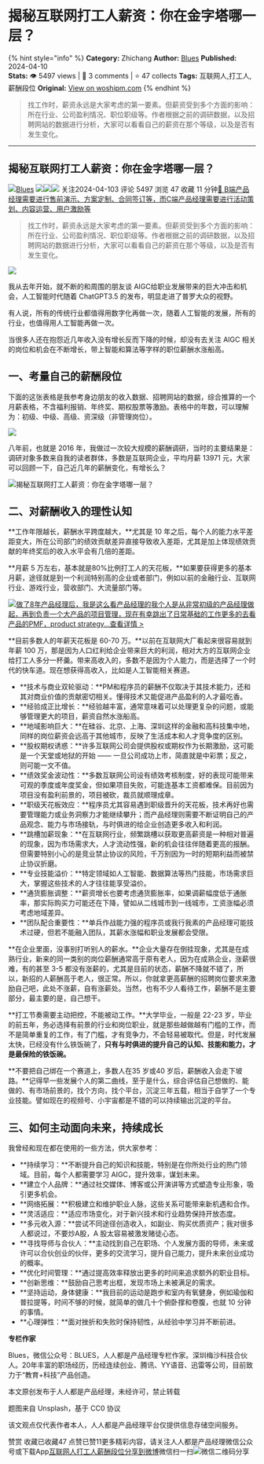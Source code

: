 # 揭秘互联网打工人薪资：你在金字塔哪一层？
{% hint style="info" %}
**Category:** Zhichang
**Author:** [Blues](https://www.woshipm.com/u/44566)
**Published:** 2024-04-10  
**Stats:** 👁️ 5497 views | 💬 3 comments | ⭐ 47 collects
**Tags:** 互联网人,打工人,薪酬段位
**Original:** [View on woshipm.com](https://www.woshipm.com/zhichang/6029737.html)
{% endhint %}
> 找工作时，薪资永远是大家考虑的第一要素。但薪资受到多个方面的影响：所在行业、公司盈利情况、职位职级等。作者根据之前的调研数据，以及招聘网站的数据进行分析，大家可以看看自己的薪资在那个等级，以及是否有发生变化。

---

## 揭秘互联网打工人薪资：你在金字塔哪一层？

[![](https://image.woshipm.com/wp-files/2015/07/IMG_0728.jpg!/both/72x72)](https://www.woshipm.com/u/44566)[Blues](https://www.woshipm.com/u/44566) ![](https://static.woshipm.com/tag/1121_1@2x.png)![](https://static.woshipm.com/tag/1301_1@2x.png)![](https://static.woshipm.com/tag/1401_1@2x.png) 关注2024-04-103 评论 5497 浏览 47 收藏 11 分钟[🔗 B端产品经理需要进行售前演示、方案定制、合同签订等，而C端产品经理需要进行活动策划、内容运营、用户激励等](https://ke.qidianla.com/courses/bcpm)

> 找工作时，薪资永远是大家考虑的第一要素。但薪资受到多个方面的影响：所在行业、公司盈利情况、职位职级等。作者根据之前的调研数据，以及招聘网站的数据进行分析，大家可以看看自己的薪资在那个等级，以及是否有发生变化。

![](https://image.woshipm.com/2023/04/13/4e4437c8-d9ea-11ed-a6e8-00163e0b5ff3.jpg)

我从去年开始，就不断的和周围的朋友谈 AIGC给职业发展带来的巨大冲击和机会，人工智能时代随着 ChatGPT3.5 的发布，明显走进了普罗大众的视野。

有人说，所有的传统行业都值得用数字化再做一次，随着人工智能的发展，所有的行业，也值得用人工智能再做一次。

当很多人还在抱怨近几年收入没有增长反而下降的时候，却没有去关注 AIGC 相关的岗位和机会在不断增长，带上智能和算法等字样的职位薪酬水涨船高。

## 一、考量自己的薪酬段位

下面的这张表格是我参考身边朋友的收入数据、招聘网站的数据，综合推算的一个月薪表格，不含福利报销、年终奖、期权股票等激励。表格中的年数，可以理解为：初级、中级、高级、资深级（非管理岗位）。

![](https://image.woshipm.com/wp-files/2024/04/bZMIxNddU2EIX9WvmW1J.png)

八年前，也就是 2016 年，我做过一次较大规模的薪酬调研，当时的主要结果是：调研对象多数来自我的读者群体，多数是互联网企业，平均月薪 13971 元，大家可以回顾一下，自己近几年的薪酬变化，有增长么？

![揭秘互联网打工人薪资：你在金字塔哪一层？](https://image.woshipm.com/wp-files/2024/04/JcHTF6vWSGpVjSUhO5qx.png)

## 二、对薪酬收入的理性认知

**工作年限越长，薪酬水平跨度越大，**尤其是 10 年之后，每个人的能力水平差距变大，所在公司部门的绩效贡献差异直接导致收入差距，尤其是加上体现绩效贡献的年终奖后的收入水平会有几倍的差距。

**月薪 5 万左右，基本就是80%比例打工人的天花板，**如果要获得更多的基本月薪，途径就是到一个利润特别高的企业或者部门，例如以前的金融行业、互联网行业、游戏行业，营收部门、大流量部门等。

[![](https://image.woshipm.com/2023/08/02/bf59b8ba-30e4-11ee-88e7-00163e0b5ff3.png)做了8年产品经理后，我是这么看产品经理的我个人是从非常初级的产品经理做起，再到负责一个大产品的项目管理，现在有幸跳出了日常基础的工作更多的去看产品的PMF，product strategy...查看详情 >](https://ke.qidianla.com/courses/bcpm)

**目前多数人的年薪天花板是 60-70 万。**以前在互联网大厂看起来很容易就到年薪 100 万，那是因为人口红利给企业带来巨大的利润，相对大方的互联网企业给打工人多分一杯羹。带来高收入的，多数不是因为个人能力，而是选择了一个时代的快车道。现在想获得高收入，比如是人工智能相关赛道。

*   **技术与商业双轮驱动：**PM和程序员的薪酬不仅取决于其技术能力，还和其对商业价值的贡献密切相关。懂得技术又能促进产品盈利的人才最吃香。
*   **经验成正比增长：**经验越丰富，通常意味着可以处理更复杂的问题，或能够管理更大的项目，薪资自然水涨船高。
*   **地域影响巨大：**在硅谷、北京、上海、深圳这样的金融和高科技集中地，同样的岗位薪资会远高于其他城市，反映了生活成本和人才竞争度的区别。
*   **股权期权诱惑：**许多互联网公司会提供股权或期权作为长期激励，这可能是一个天堂或地狱的开始 —— 一旦公司成功上市，简直就是中彩票；反之，则可能一文不值。
*   **绩效奖金波动性：**多数互联网公司设有绩效考核制度，好的表现可能带来可观的季度或年度奖金，但如果项目失败，可能连基本工资都难保。目前因为项目没有盈利前景的，项目被砍，裁员就顺理成章。
*   **职级天花板效应：**程序员尤其容易遇到职级晋升的天花板，技术再好也需要管理能力或业务洞察力才能继续攀升；而产品经理则需要不断证明自己的产品观念、能力与市场接轨，与时俱进的给企业创造更多收入和利润。
*   **跳槽加薪现象：**在互联网行业，频繁跳槽以获取更高薪资是一种相对普遍的现象，因为市场需求大，人才流动性强，新的机会往往伴随着更高的报酬。但需要特别小心的是竞业禁止协议的风险，千万别因为一时的短期利益而被禁止协议折磨。
*   **专业技能溢价：**特定领域如人工智能、数据算法等热门技能，市场需求巨大，掌握这些技术的人才往往能享受溢价。
*   **通货膨胀调整：**薪资增长也要考虑通货膨胀率，如果调薪幅度低于通胀率，那实际购买力可能还在下降，譬如从二线城市到一线城市，工资涨幅必须考虑地域差异。
*   **团队配合重要性：**单兵作战能力强的程序员或我行我素的产品经理可能技术过硬，但若不能融入团队，其薪水涨幅和职业发展都会受限。

**在企业里面，没事别打听别人的薪水。**企业大量存在倒挂现象，尤其是在成熟行业，新来的同一类别的岗位薪酬通常高于原有老人，因为在成熟企业，涨薪很难，有的甚至 3-5 都没有涨薪的，尤其是目前的状态，薪酬不降就不错了，所以，新招的人薪酬高于老人，很正常。所以，你就拿更高薪酬的招聘岗位要求来激励自己吧，此处不涨薪，自有涨薪处。当然，也有不少人看待工作，薪酬不是主要部分，最主要的是，自己想干。

**打工节奏需要主动把控，不能被动工作。**大学毕业，一般是 22-23 岁，毕业的前五年，务必选择有前景的行业和岗位职业，就是那些越做越有门槛的工作，而不是简单重复的工作，有了门槛，才有竞争力，不会轻易被取代。但是，时代发展太快，已经没有什么铁饭碗了，**只有与时俱进的提升自己的认知、技能和能力，才是最保险的铁饭碗。**

**不要把自己绑在一个赛道上，多数人在35 岁或40 岁后，薪酬收入会走下坡路。**记得早一些发展个人的第二曲线，至于是什么，综合评估自己想做的、能做的、有市场前景的，找个方向，找个平台，沉淀三年五载，相当于自学了一个专业技能。譬如现在的视频号、小宇宙都是不错的可以持续输出沉淀的平台。

## 三、如何主动面向未来，持续成长

我曾经和现在都在使用的一些方法，供大家参考：

*   **持续学习：**不断提升自己的知识和技能，特别是在你所处行业的热门领域。目前，每个人都需要学习 AIGC，提升效率，谋划未来。
*   **建立个人品牌：**通过社交媒体、博客或公开演讲等方式塑造专业形象，吸引更多机会。
*   **网络拓展：**积极建立和维护职业人脉，这些关系可能带来新机遇和合作。
*   **灵活适应：**适应市场变化，对于新兴技术和行业趋势保持开放态度。
*   **多元收入源：**尝试不同途径创造收入，如副业、购买优质资产；我对很多人都说过，不要炒A股，A 股太容易被激发赌徒心态。
*   **寻找导师与合伙人：**主动找到自己在职场、个人发展方面的导师，未来或许可以合伙创业的伙伴，更多的交流学习，提升自己能力，提升未来创业成功的概率。
*   **优化时间管理：**通过提高效率释放出更多的时间来追求额外的职业目标。
*   **创新思维：**鼓励自己思考出框，发现市场上未被满足的需求。
*   **坚持运动，身体健康：**我目前的运动是跑步和室内有氧健身，例如瑜伽和普拉提等，时间不够的时候，就简单的做几十个俯卧撑和卷腹，也就 10 分钟的事情。
*   **心理弹性：**面对挫折和失败时保持韧性，从经验中学习并不断前进。

**专栏作家**

Blues，微信公众号：BLUES，人人都是产品经理专栏作家。深圳梅沙科技合伙人。20年丰富的职场经历，历经连续创业、腾讯、YY语音、迅雷等公司，目前致力于“教育+科技”产品创造。

本文原创发布于人人都是产品经理，未经许可，禁止转载

题图来自 Unsplash，基于 CC0 协议

该文观点仅代表作者本人，人人都是产品经理平台仅提供信息存储空间服务。

赞赏 收藏已收藏47 点赞已赞11更多精彩内容，请关注人人都是产品经理微信公众号或下载App[互联网人](https://www.woshipm.com/tag/%e4%ba%92%e8%81%94%e7%bd%91%e4%ba%ba)[打工人](https://www.woshipm.com/tag/%e6%89%93%e5%b7%a5%e4%ba%ba)[薪酬段位](https://www.woshipm.com/tag/%e8%96%aa%e9%85%ac%e6%ae%b5%e4%bd%8d)[分享到微博](https://service.weibo.com/share/share.php?appkey=2775287854&title=揭秘互联网打工人薪资：你在金字塔哪一层？&url=https://www.woshipm.com/zhichang/6029737.html&pic=https://image.woshipm.com/2023/04/13/4e4437c8-d9ea-11ed-a6e8-00163e0b5ff3.jpg)微信扫一扫![微信二维码](https://api.pwmqr.com/qrcode/create/?url=https://www.woshipm.com/zhichang/6029737.html)分享